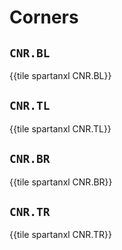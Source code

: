 # Corners


## `CNR.BL`

{{tile spartanxl CNR.BL}}


## `CNR.TL`

{{tile spartanxl CNR.TL}}


## `CNR.BR`

{{tile spartanxl CNR.BR}}


## `CNR.TR`

{{tile spartanxl CNR.TR}}
